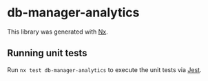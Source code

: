 # db-manager-analytics

This library was generated with [Nx](https://nx.dev).

## Running unit tests

Run `nx test db-manager-analytics` to execute the unit tests via [Jest](https://jestjs.io).
